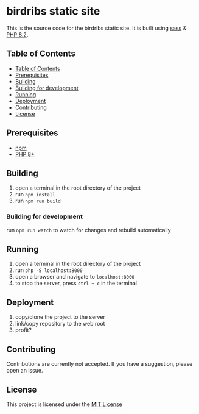 # birdribs static site

This is the source code for the birdribs static site. It is built using [sass](https://sass-lang.com/) & [PHP 8.2](https://www.php.net/).

## Table of Contents

- [Table of Contents](#table-of-contents)
- [Prerequisites](#prerequisites)
- [Building](#building)
- [Building for development](#building-for-development)
- [Running](#running)
- [Deployment](#deployment)
- [Contributing](#contributing)
- [License](#license)

## Prerequisites

- [npm](https://www.npmjs.com/)
- [PHP 8+](https://www.php.net/)

## Building

1. open a terminal in the root directory of the project
2. run `npm install`
3. run `npm run build`

### Building for development

run `npm run watch` to watch for changes and rebuild automatically

## Running

1. open a terminal in the root directory of the project
2. run `php -S localhost:8000`
3. open a browser and navigate to `localhost:8000`
4. to stop the server, press `ctrl + c` in the terminal

## Deployment

1. copy/clone the project to the server
2. link/copy repository to the web root
3. profit?

## Contributing

Contributions are currently not accepted. If you have a suggestion, please open an issue.

## License

This project is licensed under the [MIT License](https://opensource.org/license/mit/)
